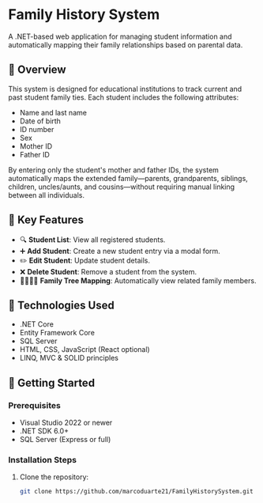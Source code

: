 # Family History System

A .NET-based web application for managing student information and automatically mapping their family relationships based on parental data.

## 📌 Overview

This system is designed for educational institutions to track current and past student family ties. Each student includes the following attributes:

- Name and last name
- Date of birth
- ID number
- Sex
- Mother ID
- Father ID

By entering only the student's mother and father IDs, the system automatically maps the extended family—parents, grandparents, siblings, children, uncles/aunts, and cousins—without requiring manual linking between all individuals.

## 🧠 Key Features

- 🔍 **Student List**: View all registered students.
- ➕ **Add Student**: Create a new student entry via a modal form.
- ✏️ **Edit Student**: Update student details.
- ❌ **Delete Student**: Remove a student from the system.
- 👨‍👩‍👧‍👦 **Family Tree Mapping**: Automatically view related family members.

## 🧪 Technologies Used

- .NET Core
- Entity Framework Core
- SQL Server
- HTML, CSS, JavaScript (React optional)
- LINQ, MVC & SOLID principles

## 🚀 Getting Started

### Prerequisites

- Visual Studio 2022 or newer
- .NET SDK 6.0+
- SQL Server (Express or full)

### Installation Steps

1. Clone the repository:

   ```bash
   git clone https://github.com/marcoduarte21/FamilyHistorySystem.git
